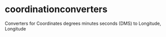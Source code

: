 # coordinationconverters
Converters for Coordinates
degrees minutes seconds (DMS) to Longitude, Longitude
